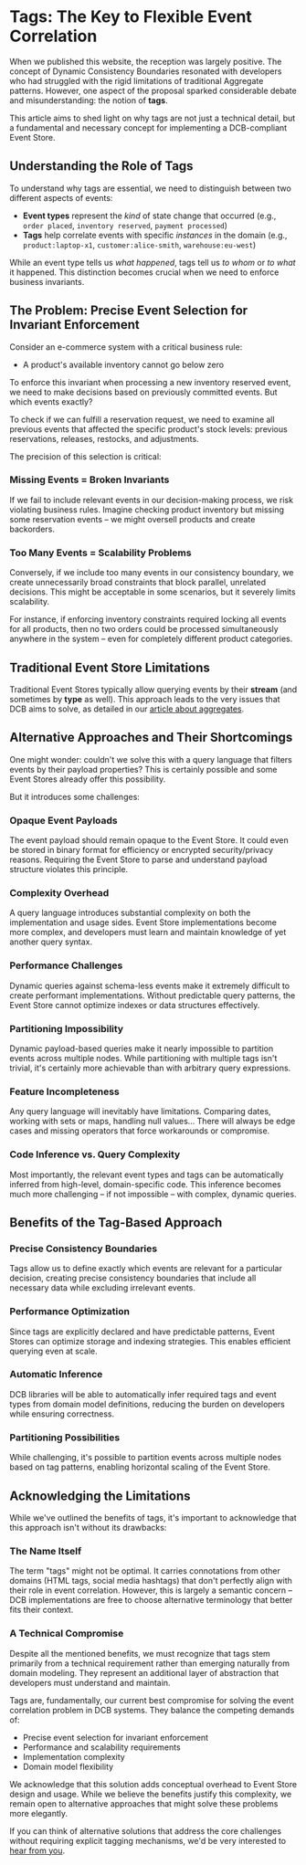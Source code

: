 # Tags: The Key to Flexible Event Correlation

When we published this website, the reception was largely positive. The concept of Dynamic Consistency Boundaries resonated with developers who had struggled with the rigid limitations of traditional Aggregate patterns. However, one aspect of the proposal sparked considerable debate and misunderstanding: the notion of **tags**.

This article aims to shed light on why tags are not just a technical detail, but a fundamental and necessary concept for implementing a DCB-compliant Event Store.

## Understanding the Role of Tags

To understand why tags are essential, we need to distinguish between two different aspects of events:

- **Event types** represent the *kind* of state change that occurred (e.g., `order placed`, `inventory reserved`, `payment processed`)
- **Tags** help correlate events with specific *instances* in the domain (e.g., `product:laptop-x1`, `customer:alice-smith`, `warehouse:eu-west`)

While an event type tells us *what happened*, tags tell us *to whom* or *to what* it happened. This distinction becomes crucial when we need to enforce business invariants.

## The Problem: Precise Event Selection for Invariant Enforcement

Consider an e-commerce system with a critical business rule:

- A product's available inventory cannot go below zero

To enforce this invariant when processing a new inventory reserved event, we need to make decisions based on previously committed events. But which events exactly?

To check if we can fulfill a reservation request, we need to examine all previous events that affected the specific product's stock levels: previous reservations, releases, restocks, and adjustments.

The precision of this selection is critical:

### Missing Events = Broken Invariants

If we fail to include relevant events in our decision-making process, we risk violating business rules. Imagine checking product inventory but missing some reservation events – we might oversell products and create backorders.

### Too Many Events = Scalability Problems

Conversely, if we include too many events in our consistency boundary, we create unnecessarily broad constraints that block parallel, unrelated decisions. This might be acceptable in some scenarios, but it severely limits scalability.

For instance, if enforcing inventory constraints required locking all events for all products, then no two orders could be processed simultaneously anywhere in the system – even for completely different product categories.

## Traditional Event Store Limitations

Traditional Event Stores typically allow querying events by their **stream** (and sometimes by **type** as well). This approach leads to the very issues that DCB aims to solve, as detailed in our [article about aggregates](https://dcb.events/topics/aggregates/).

## Alternative Approaches and Their Shortcomings

One might wonder: couldn't we solve this with a query language that filters events by their payload properties?
This is certainly possible and some Event Stores already offer this possibility.

But it introduces some challenges:

### Opaque Event Payloads

The event payload should remain opaque to the Event Store. It could even be stored in binary format for efficiency or encrypted security/privacy reasons. Requiring the Event Store to parse and understand payload structure violates this principle.

### Complexity Overhead

A query language introduces substantial complexity on both the implementation and usage sides. Event Store implementations become more complex, and developers must learn and maintain knowledge of yet another query syntax.

### Performance Challenges

Dynamic queries against schema-less events make it extremely difficult to create performant implementations. Without predictable query patterns, the Event Store cannot optimize indexes or data structures effectively.

### Partitioning Impossibility

Dynamic payload-based queries make it nearly impossible to partition events across multiple nodes. While partitioning with multiple tags isn't trivial, it's certainly more achievable than with arbitrary query expressions.

### Feature Incompleteness

Any query language will inevitably have limitations. Comparing dates, working with sets or maps, handling null values... There will always be edge cases and missing operators that force workarounds or compromise.

### Code Inference vs. Query Complexity

Most importantly, the relevant event types and tags can be automatically inferred from high-level, domain-specific code. This inference becomes much more challenging – if not impossible – with complex, dynamic queries.

## Benefits of the Tag-Based Approach

### Precise Consistency Boundaries

Tags allow us to define exactly which events are relevant for a particular decision, creating precise consistency boundaries that include all necessary data while excluding irrelevant events.

### Performance Optimization

Since tags are explicitly declared and have predictable patterns, Event Stores can optimize storage and indexing strategies. This enables efficient querying even at scale.

### Automatic Inference

DCB libraries will be able to automatically infer required tags and event types from domain model definitions, reducing the burden on developers while ensuring correctness.

### Partitioning Possibilities

While challenging, it's possible to partition events across multiple nodes based on tag patterns, enabling horizontal scaling of the Event Store.

## Acknowledging the Limitations

While we've outlined the benefits of tags, it's important to acknowledge that this approach isn't without its drawbacks:

### The Name Itself

The term "tags" might not be optimal. It carries connotations from other domains (HTML tags, social media hashtags) that don't perfectly align with their role in event correlation. However, this is largely a semantic concern – DCB implementations are free to choose alternative terminology that better fits their context.

### A Technical Compromise

Despite all the mentioned benefits, we must recognize that tags stem primarily from a technical requirement rather than emerging naturally from domain modeling. They represent an additional layer of abstraction that developers must understand and maintain.

Tags are, fundamentally, our current best compromise for solving the event correlation problem in DCB systems. They balance the competing demands of:

- Precise event selection for invariant enforcement
- Performance and scalability requirements  
- Implementation complexity
- Domain model flexibility

We acknowledge that this solution adds conceptual overhead to Event Store design and usage. While we believe the benefits justify this complexity, we remain open to alternative approaches that might solve these problems more elegantly.

If you can think of alternative solutions that address the core challenges without requiring explicit tagging mechanisms, we'd be very interested to [hear from you](../about.md#contact-us).